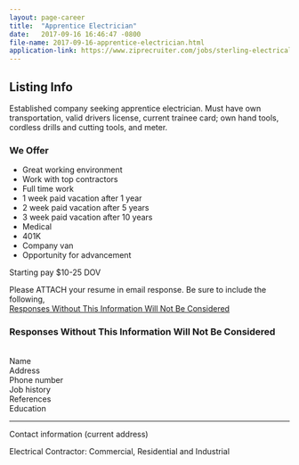 ```yaml
---
layout: page-career
title:  "Apprentice Electrician"
date:   2017-09-16 16:46:47 -0800
file-name: 2017-09-16-apprentice-electrician.html
application-link: https://www.ziprecruiter.com/jobs/sterling-electrical-contractors-412e1961/apprentice-electrician-65e098fb
---
```

## Listing Info
Established company seeking apprentice electrician. Must have own transportation, valid drivers license, current trainee card; own hand tools, cordless drills and cutting tools, and meter.

### We Offer

+ Great working environment
+ Work with top contractors
+ Full time work
+ 1 week paid vacation after 1 year
+ 2 week paid vacation after 5 years
+ 3 week paid vacation after 10 years
+ Medical
+ 401K
+ Company van
+ Opportunity for advancement

Starting pay $10-25 DOV

Please ATTACH your resume in email response. Be sure to include the following,<br>
<u>Responses Without This Information Will Not Be Considered</u>

### Responses Without This Information Will Not Be Considered

<br>Name<br>
Address<br>
Phone number<br>
Job history<br>
References<br>
Education

<hr>
Contact information (current address)

Electrical Contractor: Commercial, Residential and Industrial


[application]: https://www.ziprecruiter.com/jobs/sterling-electrical-contractors-412e1961/apprentice-electrician-65e098fb
